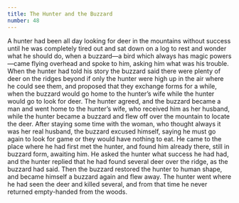 ```yaml
---
title: The Hunter and the Buzzard
number: 48
---
```

A hunter had been all day looking for deer in the mountains without success until he was completely tired out and sat down on a log to rest and wonder what he should do, when a buzzard—a bird which always has magic powers—came flying overhead and spoke to him, asking him what was his trouble. When the hunter had told his story the buzzard said there were plenty of deer on the ridges beyond if only the hunter were high up in the air where he could see them, and proposed that they exchange forms for a while, when the buzzard would go home to the hunter’s wife while the hunter would go to look for deer. The hunter agreed, and the buzzard became a man and went home to the hunter’s wife, who received him as her husband, while the hunter became a buzzard and flew off over the mountain to locate the deer. After staying some time with the woman, who thought always it was her real husband, the buzzard excused himself, saying he must go again to look for game or they would have nothing to eat. He came to the place where he had first met the hunter, and found him already there, still in buzzard form, awaiting him. He asked the hunter what success he had had, and the hunter replied that he had found several deer over the ridge, as the buzzard had said. Then the buzzard restored the hunter to human shape, and became himself a buzzard again and flew away. The hunter went where he had seen the deer and killed several, and from that time he never returned empty-handed from the woods.
